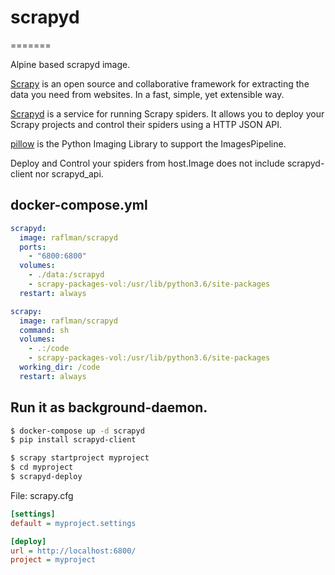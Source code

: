 # scrapyd
=======

Alpine based scrapyd image.

[Scrapy][1] is an open source and collaborative framework for extracting the
data you need from websites. In a fast, simple, yet extensible way.

[Scrapyd][2] is a service for running Scrapy spiders.  It allows you to deploy
your Scrapy projects and control their spiders using a HTTP JSON API.

[pillow][3] is the Python Imaging Library to support the ImagesPipeline.


Deploy and Control your spiders from host.Image does not include scrapyd-client nor scrapyd_api.

## docker-compose.yml

```yaml
scrapyd:
  image: raflman/scrapyd
  ports:
    - "6800:6800"
  volumes:
    - ./data:/scrapyd
    - scrapy-packages-vol:/usr/lib/python3.6/site-packages
  restart: always

scrapy:
  image: raflman/scrapyd
  command: sh
  volumes:
    - .:/code
    - scrapy-packages-vol:/usr/lib/python3.6/site-packages
  working_dir: /code
  restart: always
```

## Run it as background-daemon.

```bash
$ docker-compose up -d scrapyd
$ pip install scrapyd-client

$ scrapy startproject myproject
$ cd myproject
$ scrapyd-deploy
```


File: scrapy.cfg

```ini
[settings]
default = myproject.settings

[deploy]
url = http://localhost:6800/
project = myproject
```



[1]: https://github.com/scrapy/scrapy
[2]: https://github.com/scrapy/scrapyd
[3]: https://github.com/python-pillow/Pillow